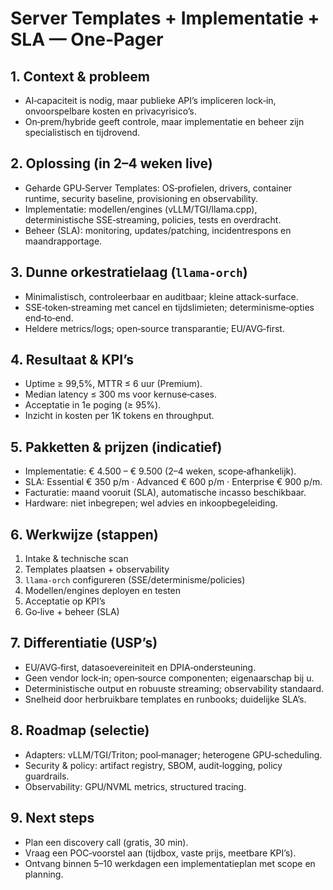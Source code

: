 # Server Templates + Implementatie + SLA — One‑Pager

## 1. Context & probleem

- AI‑capaciteit is nodig, maar publieke API’s impliceren lock‑in, onvoorspelbare kosten en privacyrisico’s.  
- On‑prem/hybride geeft controle, maar implementatie en beheer zijn specialistisch en tijdrovend.

## 2. Oplossing (in 2–4 weken live)

- Geharde GPU‑Server Templates: OS‑profielen, drivers, container runtime, security baseline, provisioning en observability.  
- Implementatie: modellen/engines (vLLM/TGI/llama.cpp), deterministische SSE‑streaming, policies, tests en overdracht.  
- Beheer (SLA): monitoring, updates/patching, incidentrespons en maandrapportage.

## 3. Dunne orkestratielaag (`llama‑orch`)

- Minimalistisch, controleerbaar en auditbaar; kleine attack‑surface.  
- SSE‑token‑streaming met cancel en tijdslimieten; determinisme‑opties end‑to‑end.  
- Heldere metrics/logs; open‑source transparantie; EU/AVG‑first.

## 4. Resultaat & KPI’s

- Uptime ≥ 99,5%, MTTR ≤ 6 uur (Premium).  
- Median latency ≤ 300 ms voor kernuse‑cases.  
- Acceptatie in 1e poging (≥ 95%).  
- Inzicht in kosten per 1K tokens en throughput.

## 5. Pakketten & prijzen (indicatief)

- Implementatie: € 4.500 – € 9.500 (2–4 weken, scope‑afhankelijk).  
- SLA: Essential € 350 p/m · Advanced € 600 p/m · Enterprise € 900 p/m.  
- Facturatie: maand vooruit (SLA), automatische incasso beschikbaar.  
- Hardware: niet inbegrepen; wel advies en inkoopbegeleiding.

## 6. Werkwijze (stappen)

1) Intake & technische scan  
2) Templates plaatsen + observability  
3) `llama‑orch` configureren (SSE/determinisme/policies)  
4) Modellen/engines deployen en testen  
5) Acceptatie op KPI’s  
6) Go‑live + beheer (SLA)

## 7. Differentiatie (USP’s)

- EU/AVG‑first, datasoevereiniteit en DPIA‑ondersteuning.  
- Geen vendor lock‑in; open‑source componenten; eigenaarschap bij u.  
- Deterministische output en robuuste streaming; observability standaard.  
- Snelheid door herbruikbare templates en runbooks; duidelijke SLA’s.

## 8. Roadmap (selectie)

- Adapters: vLLM/TGI/Triton; pool‑manager; heterogene GPU‑scheduling.  
- Security & policy: artifact registry, SBOM, audit‑logging, policy guardrails.  
- Observability: GPU/NVML metrics, structured tracing.

## 9. Next steps

- Plan een discovery call (gratis, 30 min).  
- Vraag een POC‑voorstel aan (tijdbox, vaste prijs, meetbare KPI’s).  
- Ontvang binnen 5–10 werkdagen een implementatieplan met scope en planning.

